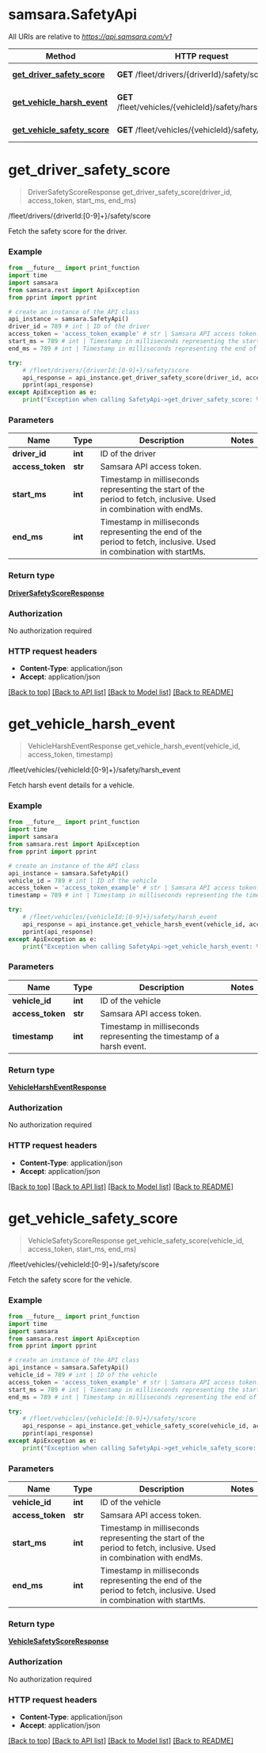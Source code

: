 # samsara.SafetyApi

All URIs are relative to *https://api.samsara.com/v1*

Method | HTTP request | Description
------------- | ------------- | -------------
[**get_driver_safety_score**](SafetyApi.md#get_driver_safety_score) | **GET** /fleet/drivers/{driverId}/safety/score | /fleet/drivers/{driverId:[0-9]+}/safety/score
[**get_vehicle_harsh_event**](SafetyApi.md#get_vehicle_harsh_event) | **GET** /fleet/vehicles/{vehicleId}/safety/harsh_event | /fleet/vehicles/{vehicleId:[0-9]+}/safety/harsh_event
[**get_vehicle_safety_score**](SafetyApi.md#get_vehicle_safety_score) | **GET** /fleet/vehicles/{vehicleId}/safety/score | /fleet/vehicles/{vehicleId:[0-9]+}/safety/score


# **get_driver_safety_score**
> DriverSafetyScoreResponse get_driver_safety_score(driver_id, access_token, start_ms, end_ms)

/fleet/drivers/{driverId:[0-9]+}/safety/score

Fetch the safety score for the driver.

### Example
```python
from __future__ import print_function
import time
import samsara
from samsara.rest import ApiException
from pprint import pprint

# create an instance of the API class
api_instance = samsara.SafetyApi()
driver_id = 789 # int | ID of the driver
access_token = 'access_token_example' # str | Samsara API access token.
start_ms = 789 # int | Timestamp in milliseconds representing the start of the period to fetch, inclusive. Used in combination with endMs.
end_ms = 789 # int | Timestamp in milliseconds representing the end of the period to fetch, inclusive. Used in combination with startMs.

try:
    # /fleet/drivers/{driverId:[0-9]+}/safety/score
    api_response = api_instance.get_driver_safety_score(driver_id, access_token, start_ms, end_ms)
    pprint(api_response)
except ApiException as e:
    print("Exception when calling SafetyApi->get_driver_safety_score: %s\n" % e)
```

### Parameters

Name | Type | Description  | Notes
------------- | ------------- | ------------- | -------------
 **driver_id** | **int**| ID of the driver | 
 **access_token** | **str**| Samsara API access token. | 
 **start_ms** | **int**| Timestamp in milliseconds representing the start of the period to fetch, inclusive. Used in combination with endMs. | 
 **end_ms** | **int**| Timestamp in milliseconds representing the end of the period to fetch, inclusive. Used in combination with startMs. | 

### Return type

[**DriverSafetyScoreResponse**](DriverSafetyScoreResponse.md)

### Authorization

No authorization required

### HTTP request headers

 - **Content-Type**: application/json
 - **Accept**: application/json

[[Back to top]](#) [[Back to API list]](../README.md#documentation-for-api-endpoints) [[Back to Model list]](../README.md#documentation-for-models) [[Back to README]](../README.md)

# **get_vehicle_harsh_event**
> VehicleHarshEventResponse get_vehicle_harsh_event(vehicle_id, access_token, timestamp)

/fleet/vehicles/{vehicleId:[0-9]+}/safety/harsh_event

Fetch harsh event details for a vehicle.

### Example
```python
from __future__ import print_function
import time
import samsara
from samsara.rest import ApiException
from pprint import pprint

# create an instance of the API class
api_instance = samsara.SafetyApi()
vehicle_id = 789 # int | ID of the vehicle
access_token = 'access_token_example' # str | Samsara API access token.
timestamp = 789 # int | Timestamp in milliseconds representing the timestamp of a harsh event.

try:
    # /fleet/vehicles/{vehicleId:[0-9]+}/safety/harsh_event
    api_response = api_instance.get_vehicle_harsh_event(vehicle_id, access_token, timestamp)
    pprint(api_response)
except ApiException as e:
    print("Exception when calling SafetyApi->get_vehicle_harsh_event: %s\n" % e)
```

### Parameters

Name | Type | Description  | Notes
------------- | ------------- | ------------- | -------------
 **vehicle_id** | **int**| ID of the vehicle | 
 **access_token** | **str**| Samsara API access token. | 
 **timestamp** | **int**| Timestamp in milliseconds representing the timestamp of a harsh event. | 

### Return type

[**VehicleHarshEventResponse**](VehicleHarshEventResponse.md)

### Authorization

No authorization required

### HTTP request headers

 - **Content-Type**: application/json
 - **Accept**: application/json

[[Back to top]](#) [[Back to API list]](../README.md#documentation-for-api-endpoints) [[Back to Model list]](../README.md#documentation-for-models) [[Back to README]](../README.md)

# **get_vehicle_safety_score**
> VehicleSafetyScoreResponse get_vehicle_safety_score(vehicle_id, access_token, start_ms, end_ms)

/fleet/vehicles/{vehicleId:[0-9]+}/safety/score

Fetch the safety score for the vehicle.

### Example
```python
from __future__ import print_function
import time
import samsara
from samsara.rest import ApiException
from pprint import pprint

# create an instance of the API class
api_instance = samsara.SafetyApi()
vehicle_id = 789 # int | ID of the vehicle
access_token = 'access_token_example' # str | Samsara API access token.
start_ms = 789 # int | Timestamp in milliseconds representing the start of the period to fetch, inclusive. Used in combination with endMs.
end_ms = 789 # int | Timestamp in milliseconds representing the end of the period to fetch, inclusive. Used in combination with startMs.

try:
    # /fleet/vehicles/{vehicleId:[0-9]+}/safety/score
    api_response = api_instance.get_vehicle_safety_score(vehicle_id, access_token, start_ms, end_ms)
    pprint(api_response)
except ApiException as e:
    print("Exception when calling SafetyApi->get_vehicle_safety_score: %s\n" % e)
```

### Parameters

Name | Type | Description  | Notes
------------- | ------------- | ------------- | -------------
 **vehicle_id** | **int**| ID of the vehicle | 
 **access_token** | **str**| Samsara API access token. | 
 **start_ms** | **int**| Timestamp in milliseconds representing the start of the period to fetch, inclusive. Used in combination with endMs. | 
 **end_ms** | **int**| Timestamp in milliseconds representing the end of the period to fetch, inclusive. Used in combination with startMs. | 

### Return type

[**VehicleSafetyScoreResponse**](VehicleSafetyScoreResponse.md)

### Authorization

No authorization required

### HTTP request headers

 - **Content-Type**: application/json
 - **Accept**: application/json

[[Back to top]](#) [[Back to API list]](../README.md#documentation-for-api-endpoints) [[Back to Model list]](../README.md#documentation-for-models) [[Back to README]](../README.md)

